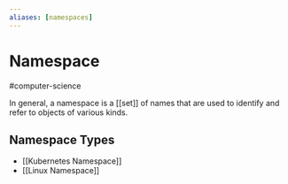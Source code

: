 ```yaml
---
aliases: [namespaces]
---
```

# Namespace
#computer-science

In general, a namespace is a [[set]] of names that are used to identify and refer to objects of various kinds.

## Namespace Types
- [[Kubernetes Namespace]]
- [[Linux Namespace]]

